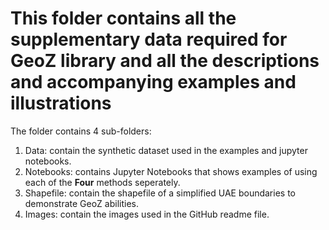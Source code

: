 # This folder contains all the supplementary data required for GeoZ library and all the descriptions and accompanying examples and illustrations

The folder contains 4 sub-folders:
1. Data: contain the synthetic dataset used in the examples and jupyter notebooks.
2. Notebooks: contains Jupyter Notebooks that shows examples of using each of the **Four** methods seperately.
3. Shapefile: contain the shapefile of a simplified UAE boundaries to demonstrate GeoZ abilities.
4. Images: contain the images used in the GitHub readme file.

